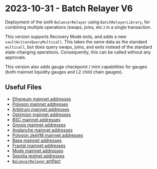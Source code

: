 # 2023-10-31 - Batch Relayer V6

Deployment of the sixth `BalancerRelayer` using `BatchRelayerLibrary`, for combining multiple operations (swaps, joins, etc.) in a single transaction.

This version supports Recovery Mode exits, and adds a new `vaultActionsQueryMulticall`. This takes the same data as the standard `multicall`, but does query swaps, joins, and exits instead of the standard state-changing operations. Consequently, this can be called without any approvals.

This version also adds gauge checkpoint / mint capabilities for gauges (both mainnet liquidity gauges and L2 child chain gauges).

## Useful Files

- [Ethereum mainnet addresses](./output/mainnet.json)
- [Polygon mainnet addresses](./output/polygon.json)
- [Arbitrum mainnet addresses](./output/arbitrum.json)
- [Optimism mainnet addresses](./output/optimism.json)
- [BSC mainnet addresses](./output/bsc.json)
- [Gnosis mainnet addresses](./output/gnosis.json)
- [Avalanche mainnet addresses](./output/avalanche.json)
- [Polygon zkeVM mainnet addresses](./output/zkevm.json)
- [Base mainnet addresses](./output/base.json)
- [Fraxtal mainnet addresses](./output/fraxtal.json)
- [Mode mainnet addresses](./output/mode.json)
- [Sepolia testnet addresses](./output/sepolia.json)
- [`BalancerRelayer` artifact](./artifact/BalancerRelayer.json)
